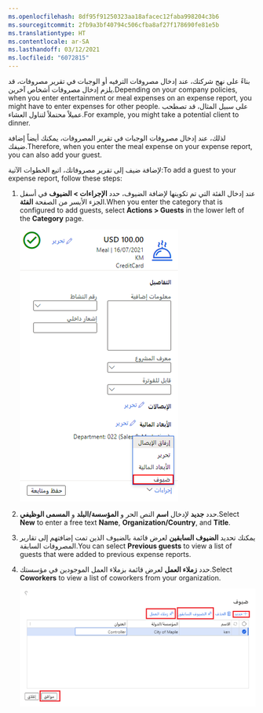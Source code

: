 ```yaml
---
ms.openlocfilehash: 8df95f91250323aa18afacec12faba998204c3b6
ms.sourcegitcommit: 2fb9a3bf40794c506cfba8af27f178690fe81e5b
ms.translationtype: HT
ms.contentlocale: ar-SA
ms.lasthandoff: 03/12/2021
ms.locfileid: "6072815"
---
```

<span data-ttu-id="cdc94-101">بناءً على نهج شركتك، عند إدخال مصروفات الترفيه أو الوجبات في تقرير مصروفات، قد يلزم إدخال مصروفات أشخاص آخرين.</span><span class="sxs-lookup"><span data-stu-id="cdc94-101">Depending on your company policies, when you enter entertainment or meal expenses on an expense report, you might have to enter expenses for other people.</span></span> <span data-ttu-id="cdc94-102">على سبيل المثال، قد تصطحب عميلاً محتملاً لتناول العشاء.</span><span class="sxs-lookup"><span data-stu-id="cdc94-102">For example, you might take a potential client to dinner.</span></span> 

<span data-ttu-id="cdc94-103">لذلك، عند إدخال مصروفات الوجبات في تقرير المصروفات، يمكنك أيضاً إضافة ضيفك.</span><span class="sxs-lookup"><span data-stu-id="cdc94-103">Therefore, when you enter the meal expense on your expense report, you can also add your guest.</span></span>

<span data-ttu-id="cdc94-104">لإضافة ضيف إلى تقرير مصروفاتك، اتبع الخطوات الآتية:</span><span class="sxs-lookup"><span data-stu-id="cdc94-104">To add a guest to your expense report, follow these steps:</span></span>

1.  <span data-ttu-id="cdc94-105">عند إدخال الفئة التي تم تكوينها لإضافة الضيوف، حدد **الإجراءات > الضيوف** في أسفل الجزء الأيسر من الصفحة **الفئة**.</span><span class="sxs-lookup"><span data-stu-id="cdc94-105">When you enter the category that is configured to add guests, select **Actions > Guests** in the lower left of the **Category** page.</span></span>

    ![لقطة شاشة للمصروفات الجديدة توضح الضيوف في القائمة المنسدلة "الإجراءات".](../media/add-guest-ssm.png)  
2.  <span data-ttu-id="cdc94-107">حدد **جديد** لإدخال **اسم** النص الحر و **المؤسسة/البلد** و **المسمى الوظيفي**.</span><span class="sxs-lookup"><span data-stu-id="cdc94-107">Select **New** to enter a free text **Name**, **Organization/Country**, and **Title**.</span></span>
3.  <span data-ttu-id="cdc94-108">يمكنك تحديد **الضيوف السابقين** لعرض قائمة بالضيوف الذين تمت إضافتهم إلى تقارير المصروفات السابقة.</span><span class="sxs-lookup"><span data-stu-id="cdc94-108">You can select **Previous guests** to view a list of guests that were added to previous expense reports.</span></span>
4.  <span data-ttu-id="cdc94-109">حدد **زملاء العمل** لعرض قائمة بزملاء العمل الموجودين في مؤسستك.</span><span class="sxs-lookup"><span data-stu-id="cdc94-109">Select **Coworkers** to view a list of coworkers from your organization.</span></span>

    ![لقطة شاشة لصفحه "الضيوف" مع توضيح أزرار الضيوف الجدد والسابقين وزملاء العمل.](../media/add-guest-information-ssm.png)
